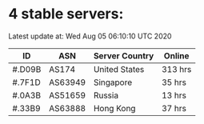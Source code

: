 # 4 stable servers:

Latest update at: Wed Aug 05 06:10:10 UTC 2020

| ID | ASN | Server Country | Online |
| -- | --- | -------------- | ------ |
| #.D09B | AS174 | United States | 313 hrs |
| #.7F1D | AS63949 | Singapore | 35 hrs |
| #.0A3B | AS51659 | Russia | 13 hrs |
| #.33B9 | AS63888 | Hong Kong | 37 hrs |

